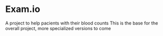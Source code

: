 # Exam.io
A project to help pacients with their blood counts
This is the base for the overall project, more specialized versions to come
